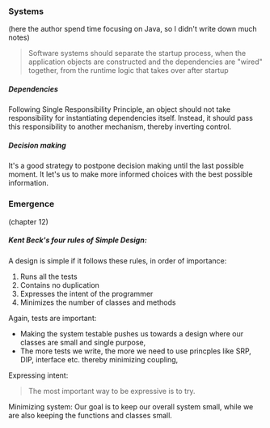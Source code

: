 ### Systems
(here the author spend time focusing on Java, so I didn't write down much notes)

>Software systems should separate the startup process, when the application objects are constructed and the dependencies are "wired" together, from the runtime logic that takes over after startup

##### Dependencies
Following Single Responsibility Principle, an object should not take responsibility for instantiating dependencies itself. Instead, it should pass this responsibility to another mechanism, thereby inverting control. 

##### Decision making
It's a good strategy to postpone decision making until the last possible moment. It let's us to make more informed choices with the best possible information. 

### Emergence
(chapter 12)
##### Kent Beck's four rules of Simple Design:
A design is simple if it follows these rules, in order of importance:
1. Runs all the tests
2. Contains no duplication
3. Expresses the intent of  the programmer
4. Minimizes the number of classes and methods

Again, tests are important:
- Making the system testable pushes us towards a design where our classes are small and single purpose,
- The more tests we write, the more we need to use princples like SRP, DIP, interface etc. thereby minimizing coupling,

Expressing intent: 
>The most important way to be expressive is to try.

Minimizing system:
Our goal is to keep our overall system small, while we are also keeping the functions and classes small.